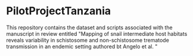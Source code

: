 # PilotProjectTanzania
This repository contains the dataset and scripts associated with the manuscript in review entitled "Mapping of snail intermediate host habitats reveals variability in schistosome and non-schistosome trematode transmission in an endemic setting authored bt Angelo et al. "
